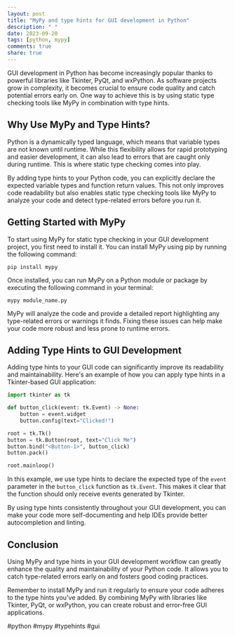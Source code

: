 ```yaml
---
layout: post
title: "MyPy and type hints for GUI development in Python"
description: " "
date: 2023-09-20
tags: [python, mypy]
comments: true
share: true
---
```


GUI development in Python has become increasingly popular thanks to powerful libraries like Tkinter, PyQt, and wxPython. As software projects grow in complexity, it becomes crucial to ensure code quality and catch potential errors early on. One way to achieve this is by using static type checking tools like MyPy in combination with type hints.

## Why Use MyPy and Type Hints?

Python is a dynamically typed language, which means that variable types are not known until runtime. While this flexibility allows for rapid prototyping and easier development, it can also lead to errors that are caught only during runtime. This is where static type checking comes into play.

By adding type hints to your Python code, you can explicitly declare the expected variable types and function return values. This not only improves code readability but also enables static type checking tools like MyPy to analyze your code and detect type-related errors before you run it.

## Getting Started with MyPy

To start using MyPy for static type checking in your GUI development project, you first need to install it. You can install MyPy using pip by running the following command:

```
pip install mypy
```

Once installed, you can run MyPy on a Python module or package by executing the following command in your terminal:

```
mypy module_name.py
```

MyPy will analyze the code and provide a detailed report highlighting any type-related errors or warnings it finds. Fixing these issues can help make your code more robust and less prone to runtime errors.

## Adding Type Hints to GUI Development

Adding type hints to your GUI code can significantly improve its readability and maintainability. Here's an example of how you can apply type hints in a Tkinter-based GUI application:

```python
import tkinter as tk

def button_click(event: tk.Event) -> None:
    button = event.widget
    button.config(text="Clicked!")

root = tk.Tk()
button = tk.Button(root, text="Click Me")
button.bind("<Button-1>", button_click)
button.pack()

root.mainloop()
```

In this example, we use type hints to declare the expected type of the `event` parameter in the `button_click` function as `tk.Event`. This makes it clear that the function should only receive events generated by Tkinter.

By using type hints consistently throughout your GUI development, you can make your code more self-documenting and help IDEs provide better autocompletion and linting.

## Conclusion

Using MyPy and type hints in your GUI development workflow can greatly enhance the quality and maintainability of your Python code. It allows you to catch type-related errors early on and fosters good coding practices.

Remember to install MyPy and run it regularly to ensure your code adheres to the type hints you've added. By combining MyPy with libraries like Tkinter, PyQt, or wxPython, you can create robust and error-free GUI applications.

#python #mypy #typehints #gui